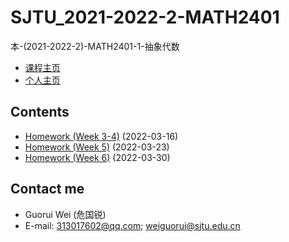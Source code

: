 # SJTU_2021-2022-2-MATH2401

本-(2021-2022-2)-MATH2401-1-抽象代数

- [课程主页](https://grwei.github.io/SJTU_2021-2022-2-MATH6008/MATH2401/hw_危国锐_516021910080.html)
- [个人主页](https://grwei.github.io/)

## Contents

- [Homework (Week 3-4)](https://grwei.github.io/SJTU_2021-2022-2-MATH6008/MATH2401/hw20220316_危国锐_516021910080.pdf) (2022-03-16)
- [Homework (Week 5)](https://grwei.github.io/SJTU_2021-2022-2-MATH6008/MATH2401/hw20220323_危国锐_516021910080.pdf) (2022-03-23)
- [Homework (Week 6)](https://grwei.github.io/SJTU_2021-2022-2-MATH6008/MATH2401/hw20220330_危国锐_516021910080.pdf) (2022-03-30)

## Contact me

- Guorui Wei (危国锐)
- E-mail: 313017602@qq.com; weiguorui@sjtu.edu.cn
